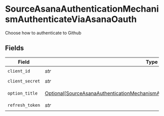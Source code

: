 # SourceAsanaAuthenticationMechanismAuthenticateViaAsanaOauth

Choose how to authenticate to Github


## Fields

| Field                                                                                                                                                                                       | Type                                                                                                                                                                                        | Required                                                                                                                                                                                    | Description                                                                                                                                                                                 |
| ------------------------------------------------------------------------------------------------------------------------------------------------------------------------------------------- | ------------------------------------------------------------------------------------------------------------------------------------------------------------------------------------------- | ------------------------------------------------------------------------------------------------------------------------------------------------------------------------------------------- | ------------------------------------------------------------------------------------------------------------------------------------------------------------------------------------------- |
| `client_id`                                                                                                                                                                                 | *str*                                                                                                                                                                                       | :heavy_check_mark:                                                                                                                                                                          | N/A                                                                                                                                                                                         |
| `client_secret`                                                                                                                                                                             | *str*                                                                                                                                                                                       | :heavy_check_mark:                                                                                                                                                                          | N/A                                                                                                                                                                                         |
| `option_title`                                                                                                                                                                              | [Optional[SourceAsanaAuthenticationMechanismAuthenticateViaAsanaOauthCredentialsTitle]](../../models/shared/sourceasanaauthenticationmechanismauthenticateviaasanaoauthcredentialstitle.md) | :heavy_minus_sign:                                                                                                                                                                          | OAuth Credentials                                                                                                                                                                           |
| `refresh_token`                                                                                                                                                                             | *str*                                                                                                                                                                                       | :heavy_check_mark:                                                                                                                                                                          | N/A                                                                                                                                                                                         |